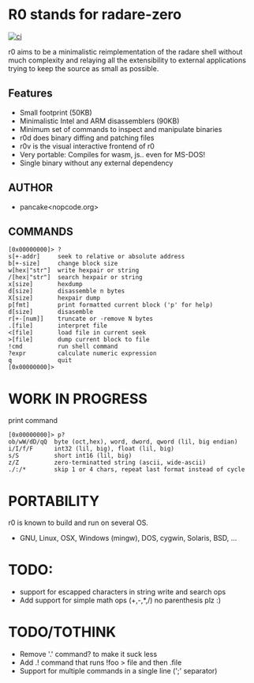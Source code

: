 # R0 stands for radare-zero

[![ci](https://github.com/radareorg/r0/actions/workflows/ci.yml/badge.svg)](https://github.com/radareorg/r0/actions/workflows/ci.yml)

r0 aims to be a minimalistic reimplementation of the radare shell
without much complexity and relaying all the extensibility to external
applications trying to keep the source as small as possible.

## Features

* Small footprint (50KB)
* Minimalistic Intel and ARM disassemblers (90KB)
* Minimum set of commands to inspect and manipulate binaries
* r0d does binary diffing and patching files
* r0v is the visual interactive frontend of r0
* Very portable: Compiles for wasm, js.. even for MS-DOS!
* Single binary without any external dependency

## AUTHOR
* pancake<nopcode.org>

## COMMANDS

```
[0x00000000]> ?
s[+-addr]     seek to relative or absolute address
b[+-size]     change block size
w[hex|"str"]  write hexpair or string
/[hex|"str"]  search hexpair or string
x[size]       hexdump
d[size]       disassemble n bytes
X[size]       hexpair dump
p[fmt]        print formatted current block ('p' for help)
d[size]       disasemble
r[+-[num]]    truncate or -remove N bytes
.[file]       interpret file
<[file]       load file in current seek
>[file]       dump current block to file
!cmd          run shell command
?expr         calculate numeric expression
q             quit
[0x00000000]>
```

WORK IN PROGRESS
================
print command

```
[0x00000000]> p?
ob/wW/dD/qQ  byte (oct,hex), word, dword, qword (lil, big endian)
i/I/f/F      int32 (lil, big), float (lil, big)
s/S          short int16 (lil, big)
z/Z          zero-terminatted string (ascii, wide-ascii)
./:/*        skip 1 or 4 chars, repeat last format instead of cycle
```

PORTABILITY
===========
r0 is known to build and run on several OS.
- GNU, Linux, OSX, Windows (mingw), DOS, cygwin, Solaris, BSD, ...

TODO:
=====
- support for escapped characters in string write and search ops
- Add support for simple math ops (+,-,*,/) no parenthesis plz :)

TODO/TOTHINK
============
- Remove '.' command? to make it suck less
- Add .! command that runs !foo > file and then .file
- Support for multiple commands in a single line (';' separator)
